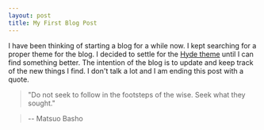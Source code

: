 ```yaml
---
layout: post
title: My First Blog Post
---
```


I have been thinking of starting a blog for a while now. I kept searching for a proper theme for the blog.
 I decided to settle for the [Hyde theme](https://github.com/poole/hyde) until I can find something better.
The intention of the blog is to update and keep track of the new things I find.
I don't talk a lot and I am ending this post with a quote.

> "Do not seek to follow in the footsteps of the wise. Seek what they sought."

> -- Matsuo Basho

